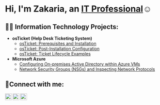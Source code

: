 <h1>Hi, I'm Zakaria, an <a href="https://www.linkedin.com/in/zakaria-ali-8116a4326/">IT Professional</a>☺</h1>

<h2>👨‍💻 Information Technology Projects:</h2>

- <b>osTicket (Help Desk Ticketing System)</b>
  - [osTicket: Prerequisites and Installation](https://github.com/Zaki-software/osticket-prereqs)
  - [osTicket: Post-Installation Configuration](https://github.com/Zaki-software/post-install-config)
  - [osTicket: Ticket Lifecycle Examples](https://github.com/Zaki-software/ticket-lifecycle)
- <b>Microsoft Azure</b>
  - [Configuring On-premises Active Directory within Azure VMs](https://github.com/Zaki-software/configure-ad)
  - [Network Security Groups (NSGs) and Inspecting Network Protocols](https://github.com/Zaki-software/azure-network-protocols)

<h2>🤳Connect with me:</h2>

[<img align="left" alt="Josh | Twitter" width="22px" src="https://cdn.jsdelivr.net/npm/simple-icons@v3/icons/twitter.svg" />][twitter]
[<img align="left" alt="zakaria-ali | LinkedIn" width="22px" src="https://cdn.jsdelivr.net/npm/simple-icons@v3/icons/linkedin.svg" />][linkedin]
[<img align="left" alt="Josh | Instagram" width="22px" src="https://cdn.jsdelivr.net/npm/simple-icons@v3/icons/instagram.svg" />][instagram]

[twitter]: https://twitter.com/Josh
[instagram]: https://www.instagram.com/Josh
[linkedin]: https://linkedin.com/in/zakaria-ali
